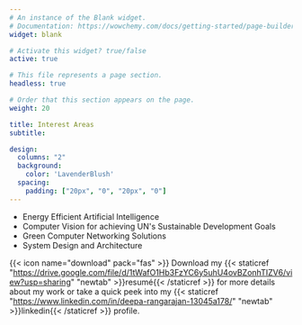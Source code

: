 ```yaml
---
# An instance of the Blank widget.
# Documentation: https://wowchemy.com/docs/getting-started/page-builder/
widget: blank

# Activate this widget? true/false
active: true

# This file represents a page section.
headless: true

# Order that this section appears on the page.
weight: 20

title: Interest Areas
subtitle: 

design:
  columns: "2"
  background:
    color: 'LavenderBlush'
  spacing:
    padding: ["20px", "0", "20px", "0"]
---
```


- Energy Efficient Artificial Intelligence
- Computer Vision for achieving UN's Sustainable Development Goals
- Green Computer Networking Solutions
- System Design and Architecture

{{< icon name="download" pack="fas" >}} Download my {{< staticref "https://drive.google.com/file/d/1tWafO1Hb3FzYC6y5uhU4ovBZonhTIZV6/view?usp=sharing" "newtab" >}}resumé{{< /staticref >}} for more details about my work or take a quick peek into my {{< staticref "https://www.linkedin.com/in/deepa-rangarajan-13045a178/" "newtab" >}}linkedin{{< /staticref >}} profile.
